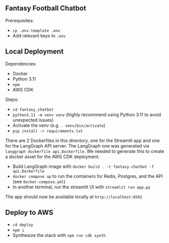 ## Fantasy Football Chatbot

Prerequisites:

- `cp .env.template .env`
- Add relevant keys to `.env`

## Local Deployment

Dependencies:

- Docker
- Python 3.11
- `npm`
- AWS CDK

Steps:

- `cd fantasy_chatbot`
- `python3.11 -m venv venv` (highly recommend using Python 3.11 to avoid unexpected issues)
- Activate the venv (e.g. `. venv/bin/activate`)
- `pip install -r requirements.txt`

There are 2 Dockerfiles in this directory, one for the Streamlit app and one for the LangGraph API server. The LangGraph one was generated via `langgraph dockerfile api.Dockerfile`. We needed to generate this to create a docker asset for the AWS CDK deployment.

- Build LangGraph image with `docker build . -t fantasy-chatbot -f api.Dockerfile`
- `docker compose up` to run the containers for Redis, Postgres, and the API (see `docker-compose.yml`)
- In another terminal, run the streamlit UI with `streamlit run app.py`

The app should now be available locally at `http://localhost:8501`

## Deploy to AWS

- `cd deploy`
- `npm i`
- Synthesize the stack with `npm run cdk synth`

